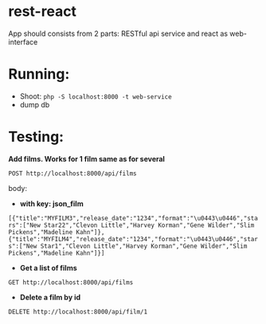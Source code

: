 # rest-react
App should consists from 2 parts: RESTful api service and react as web-interface

# Running:
 - Shoot: ```php -S localhost:8000 -t web-service```
 - dump db
 
# Testing:
**Add films. Works for 1 film same as for several**

``` POST http://localhost:8000/api/films ```

body: 

 - **with key: json_film**

```[{"title":"MYFILM3","release_date":"1234","format":"\u0443\u0446","stars":["New Star22","Clevon Little","Harvey Korman","Gene Wilder","Slim Pickens","Madeline Kahn"]}, {"title":"MYFILM4","release_date":"1234","format":"\u0443\u0446","stars":["New Star1","Clevon Little","Harvey Korman","Gene Wilder","Slim Pickens","Madeline Kahn"]}]```

 - **Get a list of films**

``` GET http://localhost:8000/api/films ```

 - **Delete a film by id**

``` DELETE http://localhost:8000/api/film/1 ```
